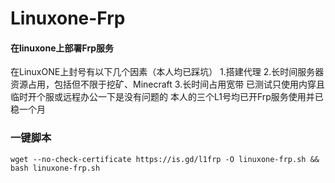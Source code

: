 # Linuxone-Frp
#### 在linuxone上部署Frp服务
在LinuxONE上封号有以下几个因素（本人均已踩坑）
1.搭建代理
2.长时间服务器资源占用，包括但不限于挖矿、Minecraft
3.长时间占用宽带
已测试只使用内穿且临时开个服或远程办公一下是没有问题的
本人的三个L1号均已开Frp服务使用并已稳一个月
### 一键脚本
```shell
wget --no-check-certificate https://is.gd/l1frp -O linuxone-frp.sh && bash linuxone-frp.sh
```
